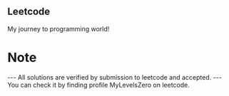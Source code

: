 ## Leetcode

My journey to programming world!


# Note
--- All solutions are verified by submission to leetcode and accepted.
--- You can check it by finding profile MyLevelsZero on leetcode.
